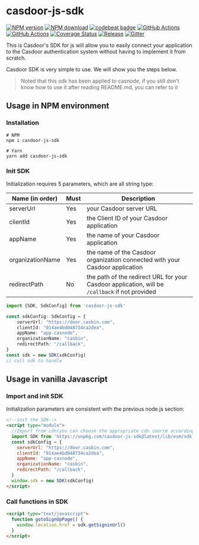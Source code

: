 # casdoor-js-sdk

[![NPM version][npm-image]][npm-url]
[![NPM download][download-image]][download-url]
[![codebeat badge](https://codebeat.co/badges/6f2ad052-7fc8-42e1-b40f-0ca2648530c2)](https://codebeat.co/projects/github-com-casdoor-casdoor-js-sdk-master)
[![GitHub Actions](https://github.com/casdoor/casdoor-js-sdk/actions/workflows/release.yml/badge.svg)](https://github.com/casdoor/casdoor-js-sdk/actions/workflows/release.yml)
[![GitHub Actions](https://github.com/casdoor/casdoor-js-sdk/actions/workflows/build.yml/badge.svg)](https://github.com/casdoor/casdoor-js-sdk/actions/workflows/build.yml)
[![Coverage Status](https://codecov.io/gh/casdoor/casdoor-js-sdk/branch/master/graph/badge.svg)](https://codecov.io/gh/casdoor/casdoor-js-sdk)
[![Release](https://img.shields.io/github/release/casdoor/casdoor-js-sdk.svg)](https://github.com/casdoor/casdoor-js-sdk/releases/latest)
[![Gitter](https://badges.gitter.im/Join%20Chat.svg)](https://gitter.im/casbin/casdoor)

[npm-image]: https://img.shields.io/npm/v/casdoor-js-sdk.svg?style=flat-square

[npm-url]: https://npmjs.com/package/casdoor-js-sdk

[download-image]: https://img.shields.io/npm/dm/casdoor-js-sdk.svg?style=flat-square

[download-url]: https://npmjs.com/package/casdoor-js-sdk
This is Casdoor's SDK for js will allow you to easily connect your application to the Casdoor authentication system
without having to implement it from scratch.

Casdoor SDK is very simple to use. We will show you the steps below.

> Noted that this sdk has been applied to casnode, if you still don’t know how to use it after reading README.md, you can refer to it

## Usage in NPM environment

### Installation

~~~shell script
# NPM
npm i casdoor-js-sdk

# Yarn
yarn add casdoor-js-sdk
~~~

### Init SDK

Initialization requires 5 parameters, which are all string type:

| Name (in order)  | Must | Description                                         |
| ---------------- | ---- | --------------------------------------------------- |
| serverUrl  | Yes  | your Casdoor server URL               |
| clientId         | Yes  | the Client ID of your Casdoor application                        |
| appName           | Yes  | the name of your Casdoor application |
| organizationName     | Yes  | the name of the Casdoor organization connected with your Casdoor application                    |
| redirectPath     | No  | the path of the redirect URL for your Casdoor application, will be `/callback` if not provided              |

```typescript
import {SDK, SdkConfig} from 'casdoor-js-sdk'

const sdkConfig: SdkConfig = {
    serverUrl: "https://door.casbin.com",
    clientId: "014ae4bd048734ca2dea",
    appName: "app-casnode",
    organizationName: "casbin",
    redirectPath: "/callback",
}
const sdk = new SDK(sdkConfig)
// call sdk to handle
```

## Usage in vanilla Javascript

### Import and init SDK

Initialization parameters are consistent with the previous node.js section:

```html
<!--init the SDK-->
<script type="module">
  //Import from cdn(you can choose the appropriate cdn source according to your needs), or just from the local(download the casdoor-js-sdk first)
  import SDK from 'https://unpkg.com/casdoor-js-sdk@latest/lib/esm/sdk.js'
  const sdkConfig = {
    serverUrl: "https://door.casbin.com",
    clientId: "014ae4bd048734ca2dea",
    appName: "app-casnode",
    organizationName: "casbin",
    redirectPath: "/callback",
  }
  window.sdk = new SDK(sdkConfig)
</script>
```

### Call functions in SDK

```html
<script type="text/javascript">
  function gotoSignUpPage() {
    window.location.href = sdk.getSigninUrl()
  }
</script>
```

